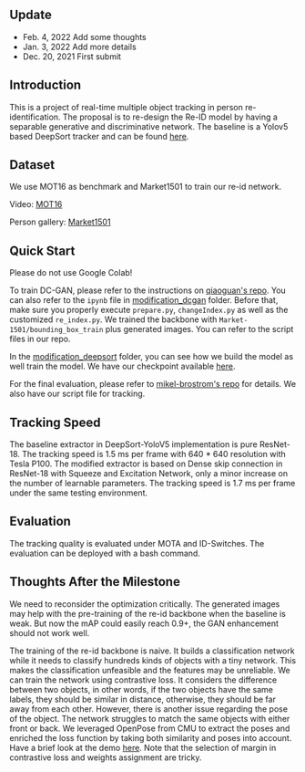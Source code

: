 ## Update

- Feb. 4, 2022  Add some thoughts 
- Jan. 3, 2022  Add more details
- Dec. 20, 2021  First submit



## Introduction

This is a project of real-time multiple object tracking in person re-identification. The proposal is to re-design the Re-ID model by having a separable generative and discriminative network. The baseline is a Yolov5 based DeepSort tracker and can be found [here](https://github.com/mikel-brostrom/Yolov5_DeepSort_Pytorch).



## Dataset

We use MOT16 as benchmark and Market1501 to train our re-id network.

Video: [MOT16](https://motchallenge.net/data/MOT16/)

Person gallery: [Market1501](https://www.kaggle.com/pengcw1/market-1501/data)



## Quick Start

Please do not use Google Colab!

To train DC-GAN, please refer to the instructions on [qiaoguan's repo](https://github.com/qiaoguan/Person-reid-GAN-pytorch/tree/master/DCGAN-tensorflow). You can also refer to the `ipynb` file in [modification_dcgan](https://github.com/SuperbTUM/real-time-person-ReID-tracking/tree/main/modification_dcgan) folder. Before that, make sure you properly execute `prepare.py`, `changeIndex.py` as well as the customized `re_index.py`. We trained the backbone with `Market-1501/bounding_box_train` plus generated images. You can refer to the script files in our repo. 

In the [modification_deepsort](https://github.com/SuperbTUM/real-time-person-ReID-tracking/tree/main/modification_deepsort) folder, you can see how we build the model as well train the model. We have our checkpoint available [here](https://drive.google.com/file/d/1jS6m1f52MWx8_Gd_Gk55qVTCeDHb_Zhz/view?usp=sharing). 

For the final evaluation, please refer to [mikel-brostrom's repo](https://github.com/mikel-brostrom/Yolov5_DeepSort_Pytorch) for details. We also have our script file for tracking.



## Tracking Speed

The baseline extractor in DeepSort-YoloV5 implementation is pure ResNet-18. The tracking speed is 1.5 ms per frame with 640 * 640 resolution with Tesla P100. The modified extractor is based on Dense skip connection in ResNet-18 with Squeeze and Excitation Network, only a minor increase on the number of learnable parameters. The tracking speed is 1.7 ms per frame under the same testing environment.



## Evaluation

The tracking quality is evaluated under MOTA and ID-Switches. The evaluation can be deployed with a bash command.



## Thoughts After the Milestone

We need to reconsider the optimization critically. The generated images may help with the pre-training of the re-id backbone when the baseline is weak. But now the mAP could easily reach 0.9+, the GAN enhancement should not work well.

The training of the re-id backbone is naive. It builds a classification network while it needs to classify hundreds kinds of objects with a tiny network. This makes the classification unfeasible and the features may be unreliable. We can train the network using contrastive loss. It considers the difference between two objects, in other words, if the two objects have the same labels, they should be similar in distance, otherwise, they should be far away from each other. However, there is another issue regarding the pose of the object. The network struggles to match the same objects with either front or back. We leveraged OpenPose from CMU to extract the poses and enriched the loss function by taking both similarity and poses into account. Have a brief look at the demo [here](https://github.com/SuperbTUM/real-time-person-ReID-tracking/tree/main/modification_deepsort). Note that the selection of margin in contrastive loss and weights assignment are tricky.
